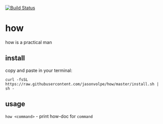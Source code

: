 [![Build Status](https://travis-ci.org/jasonvolpe/how.svg?branch=master)](https://travis-ci.org/jasonvolpe/how)

# how
how is a practical man

## install
copy and paste in your terminal:

`curl -fsSL https://raw.githubusercontent.com/jasonvolpe/how/master/install.sh | sh -`

## usage
`how <command>` - print how-doc for `command`

